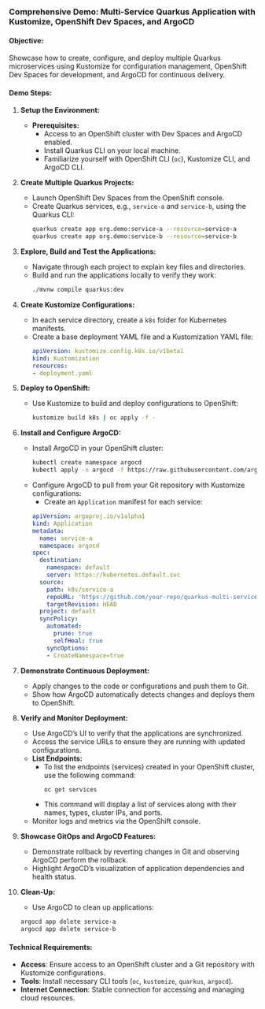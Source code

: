 ### Comprehensive Demo: Multi-Service Quarkus Application with Kustomize, OpenShift Dev Spaces, and ArgoCD

#### **Objective:**
Showcase how to create, configure, and deploy multiple Quarkus microservices using Kustomize for configuration management, OpenShift Dev Spaces for development, and ArgoCD for continuous delivery.

#### **Demo Steps:**

1. **Setup the Environment:**
   - **Prerequisites:**
     - Access to an OpenShift cluster with Dev Spaces and ArgoCD enabled.
     - Install Quarkus CLI on your local machine.
     - Familiarize yourself with OpenShift CLI (`oc`), Kustomize CLI, and ArgoCD CLI.

2. **Create Multiple Quarkus Projects:**
   - Launch OpenShift Dev Spaces from the OpenShift console.
   - Create Quarkus services, e.g., `service-a` and `service-b`, using the Quarkus CLI:
     ```bash
     quarkus create app org.demo:service-a --resource=service-a
     quarkus create app org.demo:service-b --resource=service-b
     ```

3. **Explore, Build and Test the Applications:**
   - Navigate through each project to explain key files and directories.
   - Build and run the applications locally to verify they work:
     ```bash
     ./mvnw compile quarkus:dev
     ```

4. **Create Kustomize Configurations:**
   - In each service directory, create a `k8s` folder for Kubernetes manifests.
   - Create a base deployment YAML file and a Kustomization YAML file:
     ```yaml
     apiVersion: kustomize.config.k8s.io/v1beta1
     kind: Kustomization
     resources:
     - deployment.yaml
     ```

5. **Deploy to OpenShift:**
   - Use Kustomize to build and deploy configurations to OpenShift:
     ```bash
     kustomize build k8s | oc apply -f -
     ```

6. **Install and Configure ArgoCD:**
   - Install ArgoCD in your OpenShift cluster:
     ```bash
     kubectl create namespace argocd
     kubectl apply -n argocd -f https://raw.githubusercontent.com/argoproj/argo-cd/stable/manifests/install.yaml
     ```
   - Configure ArgoCD to pull from your Git repository with Kustomize configurations:
     - Create an `Application` manifest for each service:
     ```yaml
     apiVersion: argoproj.io/v1alpha1
     kind: Application
     metadata:
       name: service-a
       namespace: argocd
     spec:
       destination:
         namespace: default
         server: https://kubernetes.default.svc
       source:
         path: k8s/service-a
         repoURL: 'https://github.com/your-repo/quarkus-multi-service'
         targetRevision: HEAD
       project: default
       syncPolicy:
         automated:
           prune: true
           selfHeal: true
         syncOptions:
         - CreateNamespace=true
     ```

7. **Demonstrate Continuous Deployment:**
   - Apply changes to the code or configurations and push them to Git.
   - Show how ArgoCD automatically detects changes and deploys them to OpenShift.

8. **Verify and Monitor Deployment:**
   - Use ArgoCD’s UI to verify that the applications are synchronized.
   - Access the service URLs to ensure they are running with updated configurations.
   - **List Endpoints:**
     - To list the endpoints (services) created in your OpenShift cluster, use the following command:
       ```bash
       oc get services
       ```
     - This command will display a list of services along with their names, types, cluster IPs, and ports.
   - Monitor logs and metrics via the OpenShift console.

9. **Showcase GitOps and ArgoCD Features:**
   - Demonstrate rollback by reverting changes in Git and observing ArgoCD perform the rollback.
   - Highlight ArgoCD’s visualization of application dependencies and health status.

10. **Clean-Up:**
    - Use ArgoCD to clean up applications:
     ```bash
     argocd app delete service-a
     argocd app delete service-b
     ```

#### **Technical Requirements:**
- **Access**: Ensure access to an OpenShift cluster and a Git repository with Kustomize configurations.
- **Tools**: Install necessary CLI tools (`oc`, `kustomize`, `quarkus`, `argocd`).
- **Internet Connection**: Stable connection for accessing and managing cloud resources.
